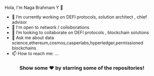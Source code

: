 Hola, I'm Naga Brahmam Y 👋

- 🔭 I’m currently working on DEFI protocols, solution architect , chief advisor
- 🌱 I'm open to network / colloborations
- 👯 I’m looking to collaborate on DEFI protocols , blockchain solutions
- 💬 Ask me about data science,ethereum,cosmos,casperlabs,hyperledger,permissioned blockchains
- 📫 How to reach me: ...

<div align="center">

### Show some ❤️ by starring some of the repositories!

</div>
